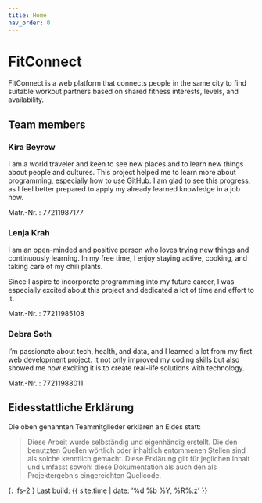 ```yaml
---
title: Home
nav_order: 0
---
```


# FitConnect

FitConnect is a web platform that connects people in the same city to find suitable workout partners based on shared fitness interests, levels, and availability.

## Team members

### Kira Beyrow
I am a world traveler and keen to see new places and to learn new things about people and cultures. This project helped me to learn more about programming, especially how to use GitHub. I am glad to see this progress, as I feel better prepared to apply my already learned knowledge in a job now.

Matr.-Nr.
: 77211987177

### Lenja Krah

I am an open-minded and positive person who loves trying new things and continuously learning. In my free time, I enjoy staying active, cooking, and taking care of my chili plants.

Since I aspire to incorporate programming into my future career, I was especially excited about this project and dedicated a lot of time and effort to it.

Matr.-Nr.
: 77211985108

### Debra Soth

I’m passionate about tech, health, and data, and I learned a lot from my first web development project. It not only improved my coding skills but also showed me how exciting it is to create real-life solutions with technology.

Matr.-Nr.
: 77211988011 

## Eidesstattliche Erklärung

Die oben genannten Teammitglieder erklären an Eides statt:

> Diese Arbeit wurde selbständig und eigenhändig erstellt. Die den benutzten Quellen wörtlich oder inhaltlich entommenen Stellen sind als solche kenntlich gemacht. Diese Erklärung gilt für jeglichen Inhalt und umfasst sowohl diese Dokumentation als auch den als Projektergebnis eingereichten Quellcode.

{: .fs-2 }
Last build: {{ site.time | date: '%d %b %Y, %R%:z' }}